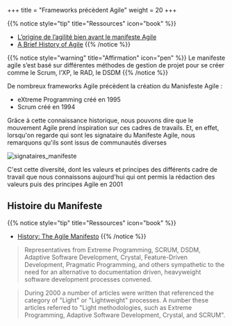 +++
title = "Frameworks précèdent Agile"
weight = 20
+++

{{% notice style="tip" title="Ressources" icon="book" %}}
- [L’origine de l’agilité bien avant le manifeste Agile](https://blog.myagilepartner.fr/index.php/2017/10/05/l-origine-de-l-agilite-bien-avant-le-manifeste-agile/)
- [A Brief History of Agile](https://awarenessagents.wordpress.com/2018/07/11/a-brief-history-of-agile/)
{{% /notice %}}

{{% notice style="warning" title="Affirmation" icon="pen" %}}
Le manifeste agile s’est basé sur différentes méthodes de gestion de projet pour se créer comme le Scrum, l’XP, le RAD, le DSDM
{{% /notice %}}

De nombreux frameworks Agile précèdent la création du Manisfeste Agile :
- eXtreme Programming créé en 1995
- Scrum créé en 1994

Grâce à cette connaissance historique, nous pouvons dire que le mouvement Agile prend inspiration sur ces cadres de travails. Et, en effet, lorsqu'on regarde qui sont les signataire du Manifeste Agile, nous remarquons qu'ils sont issus de communautés diverses

![signataires_manifeste](../images/signataires_manifeste.png)

C'est cette diversité, dont les valeurs et principes des différents cadre de travail que nous connaissons aujourd'hui qui ont permis la rédaction des valeurs puis des principes Agile en 2001

## Histoire du Manifeste

{{% notice style="tip" title="Ressources" icon="book" %}}
- [History: The Agile Manifesto](https://agilemanifesto.org/history.html)
{{% /notice %}}

> Representatives from Extreme Programming, SCRUM, DSDM, Adaptive Software Development, Crystal, Feature-Driven Development, Pragmatic Programming, and others sympathetic to the need for an alternative to documentation driven, heavyweight software development processes convened. 

> During 2000 a number of articles were written that referenced the category of "Light" or "Lightweight" processes. A number these articles referred to "Light methodologies, such as Extreme Programming, Adaptive Software Development, Crystal, and SCRUM". 